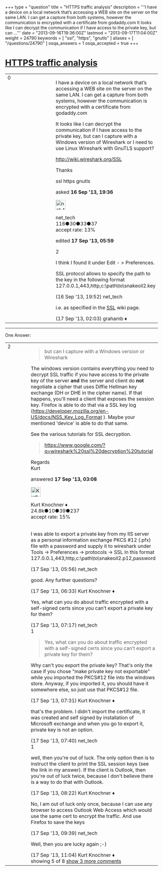 +++
type = "question"
title = "HTTPS traffic analysis"
description = '''I have a device on a local network that’s accessing a WEB site on the server on the same LAN. I can get a capture from both systems, however the communication is encrypted with a certificate from godaddy.com  It looks like I can decrypt the communication if I have access to the private key, but can ...'''
date = "2013-09-16T19:36:00Z"
lastmod = "2013-09-17T11:04:00Z"
weight = 24790
keywords = [ "ssl", "https", "gnutls" ]
aliases = [ "/questions/24790" ]
osqa_answers = 1
osqa_accepted = true
+++

<div class="headNormal">

# [HTTPS traffic analysis](/questions/24790/https-traffic-analysis)

</div>

<div id="main-body">

<div id="askform">

<table id="question-table" style="width:100%;"><colgroup><col style="width: 50%" /><col style="width: 50%" /></colgroup><tbody><tr class="odd"><td style="width: 30px; vertical-align: top"><div class="vote-buttons"><span id="post-24790-upvote" class="ajax-command post-vote up" rel="nofollow" title="I like this post (click again to cancel)"> </span><div id="post-24790-score" class="post-score" title="current number of votes">0</div><span id="post-24790-downvote" class="ajax-command post-vote down" rel="nofollow" title="I dont like this post (click again to cancel)"> </span> <span id="favorite-mark" class="ajax-command favorite-mark" rel="nofollow" title="mark/unmark this question as favorite (click again to cancel)"> </span><div id="favorite-count" class="favorite-count"></div></div></td><td><div id="item-right"><div class="question-body"><p>I have a device on a local network that’s accessing a WEB site on the server on the same LAN. I can get a capture from both systems, however the communication is encrypted with a certificate from godaddy.com</p><p>It looks like I can decrypt the communication if I have access to the private key, but can I capture with a Windows version of Wireshark or I need to use Linux Wireshark with GnuTLS support?</p><p><a href="http://wiki.wireshark.org/SSL">http://wiki.wireshark.org/SSL</a></p><p>Thanks</p></div><div id="question-tags" class="tags-container tags"><span class="post-tag tag-link-ssl" rel="tag" title="see questions tagged &#39;ssl&#39;">ssl</span> <span class="post-tag tag-link-https" rel="tag" title="see questions tagged &#39;https&#39;">https</span> <span class="post-tag tag-link-gnutls" rel="tag" title="see questions tagged &#39;gnutls&#39;">gnutls</span></div><div id="question-controls" class="post-controls"></div><div class="post-update-info-container"><div class="post-update-info post-update-info-user"><p>asked <strong>16 Sep '13, 19:36</strong></p><img src="https://secure.gravatar.com/avatar/bcfdf26904f3a8a9fb69c7ca0dc5e7b1?s=32&amp;d=identicon&amp;r=g" class="gravatar" width="32" height="32" alt="net_tech&#39;s gravatar image" /><p><span>net_tech</span><br />
<span class="score" title="116 reputation points">116</span><span title="30 badges"><span class="badge1">●</span><span class="badgecount">30</span></span><span title="33 badges"><span class="silver">●</span><span class="badgecount">33</span></span><span title="37 badges"><span class="bronze">●</span><span class="badgecount">37</span></span><br />
<span class="accept_rate" title="Rate of the user&#39;s accepted answers">accept rate:</span> <span title="net_tech has 2 accepted answers">13%</span></p></div><div class="post-update-info post-update-info-edited"><p><span> edited <strong>17 Sep '13, 05:59</strong> </span></p></div></div><div id="comments-container-24790" class="comments-container"><span id="24792"></span><div id="comment-24792" class="comment"><div id="post-24792-score" class="comment-score">2</div><div class="comment-text"><p>I think I found it under Edit - &gt; Preferences.</p><p>SSL protocol allows to specify the path to the key in the following format 127.0.0.1,443,http,c:\path\to\snakeoil2.key</p></div><div id="comment-24792-info" class="comment-info"><span class="comment-age">(16 Sep '13, 19:52)</span> <span class="comment-user userinfo">net_tech</span></div></div><span id="24798"></span><div id="comment-24798" class="comment"><div id="post-24798-score" class="comment-score"></div><div class="comment-text"><p>i.e. as specified in the <a href="http://wiki.wireshark.org/SSL">SSL</a> wiki page.</p></div><div id="comment-24798-info" class="comment-info"><span class="comment-age">(17 Sep '13, 02:03)</span> <span class="comment-user userinfo">grahamb ♦</span></div></div></div><div id="comment-tools-24790" class="comment-tools"></div><div class="clear"></div><div id="comment-24790-form-container" class="comment-form-container"></div><div class="clear"></div></div></td></tr></tbody></table>

------------------------------------------------------------------------

<div class="tabBar">

<span id="sort-top"></span>

<div class="headQuestions">

One Answer:

</div>

</div>

<span id="24800"></span>

<div id="answer-container-24800" class="answer accepted-answer">

<table style="width:100%;"><colgroup><col style="width: 50%" /><col style="width: 50%" /></colgroup><tbody><tr class="odd"><td style="width: 30px; vertical-align: top"><div class="vote-buttons"><span id="post-24800-upvote" class="ajax-command post-vote up" rel="nofollow" title="I like this post (click again to cancel)"> </span><div id="post-24800-score" class="post-score" title="current number of votes">2</div><span id="post-24800-downvote" class="ajax-command post-vote down" rel="nofollow" title="I dont like this post (click again to cancel)"> </span> <span class="accept-answer on" rel="nofollow" title="net_tech has selected this answer as the correct answer"> </span></div></td><td><div class="item-right"><div class="answer-body"><blockquote><p>but can I capture with a Windows version or Wireshark</p></blockquote><p>The windows version contains everything you need to decrypt SSL traffic if you have access to the private key of the server <strong>and</strong> the server and client do <strong>not</strong> negotiate a cipher that uses Diffie Hellman key exchange (DH or DHE in the cipher name). If that happens, you'll need a client that exposes the session key. Firefox is able to do that via a SSL key log (<a href="https://developer.mozilla.org/en-US/docs/NSS_Key_Log_Format">https://developer.mozilla.org/en-US/docs/NSS_Key_Log_Format</a> ). Maybe your mentioned 'device' is able to do that same.</p><p>See the various tutorials for SSL decryption.</p><blockquote><p><a href="https://www.google.com/?q=wireshark%20ssl%20decryption%20tutorial">https://www.google.com/?q=wireshark%20ssl%20decryption%20tutorial</a><br />
</p></blockquote><p>Regards<br />
Kurt</p></div><div class="answer-controls post-controls"></div><div class="post-update-info-container"><div class="post-update-info post-update-info-user"><p>answered <strong>17 Sep '13, 03:08</strong></p><img src="https://secure.gravatar.com/avatar/23b7bf5b13bc2c98b2e8aa9869ca5d75?s=32&amp;d=identicon&amp;r=g" class="gravatar" width="32" height="32" alt="Kurt%20Knochner&#39;s gravatar image" /><p><span>Kurt Knochner ♦</span><br />
<span class="score" title="24767 reputation points"><span>24.8k</span></span><span title="10 badges"><span class="badge1">●</span><span class="badgecount">10</span></span><span title="39 badges"><span class="silver">●</span><span class="badgecount">39</span></span><span title="237 badges"><span class="bronze">●</span><span class="badgecount">237</span></span><br />
<span class="accept_rate" title="Rate of the user&#39;s accepted answers">accept rate:</span> <span title="Kurt Knochner has 344 accepted answers">15%</span> </br></br></p></div></div><div id="comments-container-24800" class="comments-container"><span id="24814"></span><div id="comment-24814" class="comment"><div id="post-24814-score" class="comment-score"></div><div class="comment-text"><p>I was able to export a private key from my IIS server as a personal information exchange PKCS #12 (.pfx) file with a password and supply it to wireshark under Tools -&gt; Preferences -&gt; protocols -&gt; SSL In this format 127.0.0.1,443,http,c:\path\to\snakeoil2.p12,password</p></div><div id="comment-24814-info" class="comment-info"><span class="comment-age">(17 Sep '13, 05:56)</span> <span class="comment-user userinfo">net_tech</span></div></div><span id="24818"></span><div id="comment-24818" class="comment"><div id="post-24818-score" class="comment-score"></div><div class="comment-text"><p>good. Any further questions?</p></div><div id="comment-24818-info" class="comment-info"><span class="comment-age">(17 Sep '13, 06:33)</span> <span class="comment-user userinfo">Kurt Knochner ♦</span></div></div><span id="24821"></span><div id="comment-24821" class="comment"><div id="post-24821-score" class="comment-score"></div><div class="comment-text"><p>Yes, what can you do about traffic encrypted with a self-signed certs since you can’t export a private key for them?</p></div><div id="comment-24821-info" class="comment-info"><span class="comment-age">(17 Sep '13, 07:17)</span> <span class="comment-user userinfo">net_tech</span></div></div><span id="24824"></span><div id="comment-24824" class="comment"><div id="post-24824-score" class="comment-score">1</div><div class="comment-text"><blockquote><p>Yes, what can you do about traffic encrypted with a self-signed certs since you can’t export a private key for them?</p></blockquote><p>Why can't you export the private key? That's only the case if you chose "make private key not exportable" while you imported the PKCS#12 file into the windows store. Anyway, if you imported it, you should have it somewhere else, so just use that PKCS#12 file.</p></div><div id="comment-24824-info" class="comment-info"><span class="comment-age">(17 Sep '13, 07:31)</span> <span class="comment-user userinfo">Kurt Knochner ♦</span></div></div><span id="24827"></span><div id="comment-24827" class="comment not_top_scorer"><div id="post-24827-score" class="comment-score"></div><div class="comment-text"><p>that's the problem. I didn't import the certificate, it was created and self signed by installation of Microsoft exchange and when you go to export it, private key is not an option.</p></div><div id="comment-24827-info" class="comment-info"><span class="comment-age">(17 Sep '13, 07:40)</span> <span class="comment-user userinfo">net_tech</span></div></div><span id="24833"></span><div id="comment-24833" class="comment"><div id="post-24833-score" class="comment-score">1</div><div class="comment-text"><p>well, then you're out of luck. The only option then is to instruct the client to print the SSL session keys (see the link in my answer). If the client is Outlook, then you're out of luck twice, because I don't believe there is a way to do that with Outlook.</p></div><div id="comment-24833-info" class="comment-info"><span class="comment-age">(17 Sep '13, 08:22)</span> <span class="comment-user userinfo">Kurt Knochner ♦</span></div></div><span id="24855"></span><div id="comment-24855" class="comment not_top_scorer"><div id="post-24855-score" class="comment-score"></div><div class="comment-text"><p>No, I am out of luck only once, because I can use any browser to access Outlook Web Access which would use the same cert to encrypt the traffic. And use Firefox to save the keys</p></div><div id="comment-24855-info" class="comment-info"><span class="comment-age">(17 Sep '13, 09:39)</span> <span class="comment-user userinfo">net_tech</span></div></div><span id="24860"></span><div id="comment-24860" class="comment not_top_scorer"><div id="post-24860-score" class="comment-score"></div><div class="comment-text"><p>Well, then you are lucky again ;-)</p></div><div id="comment-24860-info" class="comment-info"><span class="comment-age">(17 Sep '13, 11:04)</span> <span class="comment-user userinfo">Kurt Knochner ♦</span></div></div></div><div id="comment-tools-24800" class="comment-tools"><span class="comments-showing"> showing 5 of 8 </span> <a href="#" class="show-all-comments-link">show 3 more comments</a></div><div class="clear"></div><div id="comment-24800-form-container" class="comment-form-container"></div><div class="clear"></div></div></td></tr></tbody></table>

</div>

<div class="paginator-container-left">

</div>

</div>

</div>

